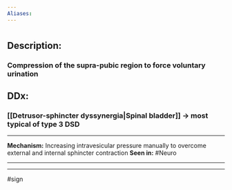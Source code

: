 ```yaml
---
Aliases:
---
```

# 
## Description:
### Compression of the supra-pubic region to force voluntary urination
## DDx:
### [[Detrusor-sphincter dyssynergia|Spinal bladder]] -> most typical of type 3 DSD

---
**Mechanism:** Increasing intravesicular pressure manually to overcome external and internal sphincter contraction
**Seen in:** #Neuro 

---


---
#sign 